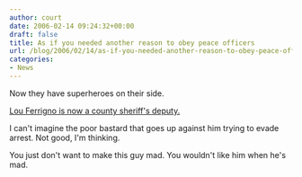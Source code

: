 ```yaml
---
author: court
date: 2006-02-14 09:24:32+00:00
draft: false
title: As if you needed another reason to obey peace officers
url: /blog/2006/02/14/as-if-you-needed-another-reason-to-obey-peace-officers/
categories:
- News
---
```


Now they have superheroes on their side.  

[Lou Ferrigno is now a county sheriff's deputy.](http://www.cnn.com/2006/SHOWBIZ/TV/02/14/deputy.hulk.ap/index.html?section=cnn_topstories)

I can't imagine the poor bastard that goes up against him trying to evade arrest.  Not good, I'm thinking.

You just don't want to make this guy mad.  You wouldn't like him when he's mad.
